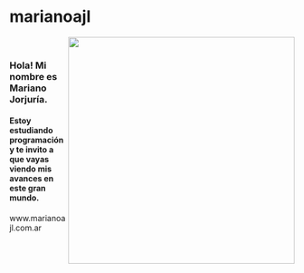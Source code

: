 <h1 font-size=40px>marianoajl</h1> <img align=right width=400px height=auto src="http://marianoajl.com.ar/assets/images/marianoajl.jpg">
<br>
<h3>Hola! Mi nombre es Mariano Jorjuría.</h3>
<h4>Estoy estudiando programación y te invito a que vayas viendo mis avances en este gran mundo.</h3>
www.marianoajl.com.ar


